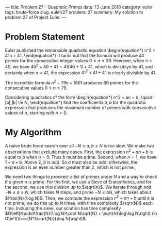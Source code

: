 ‐‐‐
title: Problem 27 - Quadratic Primes
date: 13 June 2018
category: euler
tags: brute-force
slug: euler/27
problem: 27
summary: My solution to problem 27 of Project Euler.
‐‐‐

# Problem Statement

Euler published the remarkable quadratic equation
\begin{equation*}
	n^2 + 41n + 41.
\end{equation*}
It turns out that the formula will produce 40 primes for the consecutive integer values $0 \le n \le 39$.
However, when $n = 40$, we have $40^2 + 40 + 41 = 41(40+1) + 41$, which is divisiblye by 41, and certainly when $n = 41$, the expression $41^2 + 41 + 41$ is clearly divisible by 41.

The incredible formula $n^2 - 79n + 1601$ produces 80 primes for the consecutive values $0 \le n \le 79$.

Considering quadratics of the form
\begin{equation*}
	n^2 + an + b, \quad |a|,|b| \le N,
\end{equation*}
find the coefficients $a,b$ for the quadratic expression that produces the maximum number of primes with consecutive values of $n$, starting with $n = 0$.

# My Algorithm

A naive brute force search over all $-N \le a,b \le N$ is too slow.
We make two observations that exclude many cases.
First, the expression $n^2 + an + b$ is equal to $b$ when $n = 0$.
Thus $b$ must be prime.
Second, when $n = 1$, we have $1 + a + b$.
Above 2, $b$ is odd.
So $a$ must also be odd; otherwise, the expression is an even number greater than 2, which is not prime.

We need two things to proceed: a list of primes under $N$ and a way to check if a given $n$ is prime.
For the first, we use a Sieve of Eratosthenes, and for the second, we use trial division up to $\sqrt{n}$.
We iterate through odd $-N \le a \le N$, which takes $N$ steps, and prime $-N \le b N$, which takes about $\frac{N}{\log N}$.
Then, we compute the expression $n^2 + an + b$ until it is not prime; we do this up to $N$ times, with time complexity $\sqrt{N}$ each time.
Including the sieve, our solution has time complexity $O\left(N\cdot\frac{N}{\log N}\cdot N\sqrt{N} + \sqrt{N}\log\log N\right) \in O\left(\frac{N^3\sqrt{N}}{\log N}\right)$.
